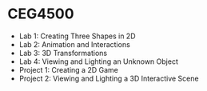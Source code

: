 # CEG4500
* Lab 1: Creating Three Shapes in 2D
* Lab 2: Animation and Interactions
* Lab 3: 3D Transformations
* Lab 4: Viewing and Lighting an Unknown Object
* Project 1: Creating a 2D Game
* Project 2: Viewing and Lighting a 3D Interactive Scene
